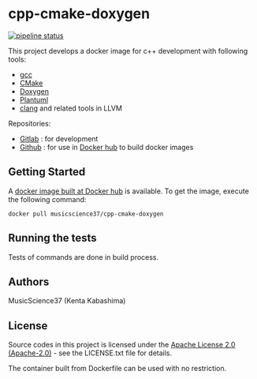 # cpp-cmake-doxygen

[![pipeline status](https://gitlab.com/MusicScience37/cpp-cmake-doxygen/badges/develop/pipeline.svg)](https://gitlab.com/MusicScience37/cpp-cmake-doxygen/commits/develop)

This project develops a docker image for c++ development with following tools:

- [gcc](https://gcc.gnu.org/)
- [CMake](https://cmake.org/)
- [Doxygen](http://www.doxygen.nl/)
- [Plantuml](http://plantuml.com/en/)
- [clang](https://clang.llvm.org/) and related tools in LLVM

Repositories:

- [Gitlab](https://gitlab.com/MusicScience37/cpp-cmake-doxygen)
  : for development
- [Github](https://github.com/MusicScience37/cpp-cmake-doxygen)
  : for use in [Docker hub](https://hub.docker.com/) to build docker images

## Getting Started

A [docker image built at Docker hub](https://hub.docker.com/r/musicscience37/cpp-cmake-doxygen) is available.
To get the image, execute the following command:

~~~~~{.sh}
docker pull musicscience37/cpp-cmake-doxygen
~~~~~

## Running the tests

Tests of commands are done in build process.

## Authors

MusicScience37 (Kenta Kabashima)

## License

Source codes in this project is licensed under the [Apache License 2.0 (Apache-2.0)](https://www.apache.org/licenses/LICENSE-2.0) - see the LICENSE.txt file for details.

The container built from Dockerfile can be used with no restriction.
